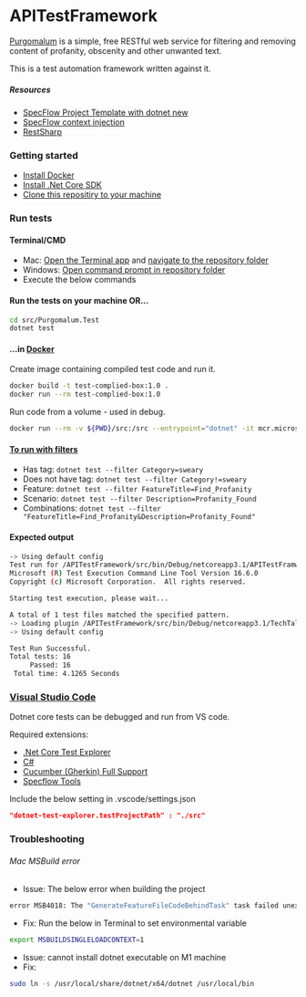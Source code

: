# APITestFramework

[Purgomalum](https://www.purgomalum.com/) is a simple, free RESTful web service for filtering and removing content of profanity, obscenity and other unwanted text.

This is a test automation framework written against it.

##### Resources

- [SpecFlow Project Template with dotnet new](https://specflow.org/blog/specflow-project-template-with-dotnet-new/)
- [SpecFlow context injection](https://docs.specflow.org/projects/specflow/en/latest/Bindings/Context-Injection.html)
- [RestSharp](https://restsharp.dev/)

### Getting started

- [Install Docker](https://www.docker.com/products/docker-desktop)
- [Install .Net Core SDK](https://dotnet.microsoft.com/download)
- [Clone this repositiry to your machine](https://docs.github.com/en/github/creating-cloning-and-archiving-repositories/cloning-a-repository)

### Run tests

#### Terminal/CMD

- Mac: [Open the Terminal app](https://www.howtogeek.com/682770/how-to-open-the-terminal-on-a-mac/) and [navigate to the repository folder](https://www.macworld.com/article/2042378/master-the-command-line-navigating-files-and-folders.html)
- Windows: [Open command prompt in repository folder](https://helpdeskgeek.com/how-to/open-command-prompt-folder-windows-explorer/)
- Execute the below commands

#### Run the tests on your machine OR...

```bash
cd src/Purgomalum.Test
dotnet test
```

#### ...in [Docker](https://www.docker.com/)

Create image containing compiled test code and run it.

```bash
docker build -t test-complied-box:1.0 .
docker run --rm test-complied-box:1.0
```

Run code from a volume - used in debug.

```bash
docker run --rm -v ${PWD}/src:/src --entrypoint="dotnet" -it mcr.microsoft.com/dotnet/core/sdk:3.1 test /src --filter Category=sweary
```

#### [To run with filters]("https://docs.microsoft.com/en-us/dotnet/core/testing/selective-unit-tests")

- Has tag: ```dotnet test --filter Category=sweary```
- Does not have tag: ```dotnet test --filter Category!=sweary```
- Feature: ```dotnet test --filter FeatureTitle=Find_Profanity```
- Scenario: ```dotnet test --filter Description=Profanity_Found```
- Combinations: ```dotnet test --filter "FeatureTitle=Find_Profanity&Description=Profanity_Found"```

#### Expected output

```bash
-> Using default config
Test run for /APITestFramework/src/bin/Debug/netcoreapp3.1/APITestFramwwork.dll(.NETCoreApp,Version=v3.1)
Microsoft (R) Test Execution Command Line Tool Version 16.6.0
Copyright (c) Microsoft Corporation.  All rights reserved.

Starting test execution, please wait...

A total of 1 test files matched the specified pattern.
-> Loading plugin /APITestFramework/src/bin/Debug/netcoreapp3.1/TechTalk.SpecFlow.xUnit.SpecFlowPlugin.dll
-> Using default config

Test Run Successful.
Total tests: 16
     Passed: 16
 Total time: 4.1265 Seconds
 ```

### [Visual Studio Code](https://code.visualstudio.com/)

Dotnet core tests can be debugged and run from VS code.

Required extensions:

- [.Net Core Test Explorer](https://marketplace.visualstudio.com/items?itemName=formulahendry.dotnet-test-explorer)
- [C#](https://marketplace.visualstudio.com/items?itemName=ms-dotnettools.csharp)
- [Cucumber (Gherkin) Full Support](https://marketplace.visualstudio.com/items?itemName=alexkrechik.cucumberautocomplete)
- [Specflow Tools](https://marketplace.visualstudio.com/items?itemName=amillard98.specflow-tools)

Include the below setting in .vscode/settings.json

```json
"dotnet-test-explorer.testProjectPath" : "./src"
 ```

### Troubleshooting

###### Mac MSBuild error

- Issue: The below error when building the project

 ```bash
error MSB4018: The "GenerateFeatureFileCodeBehindTask" task failed unexpectedly.
 ```

- Fix: Run the below in Terminal to set environmental variable

 ```bash
export MSBUILDSINGLELOADCONTEXT=1
 ```

- Issue: cannot install dotnet executable on M1 machine
- Fix:

 ```bash
sudo ln -s /usr/local/share/dotnet/x64/dotnet /usr/local/bin
 ```
